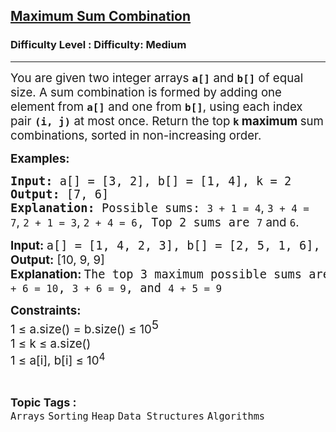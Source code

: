 <h2><a href="https://www.geeksforgeeks.org/problems/maximum-sum-combination/1">Maximum Sum Combination</a></h2><h3>Difficulty Level : Difficulty: Medium</h3><hr><div class="problems_problem_content__Xm_eO"><p data-start="85" data-end="303"><span style="font-size: 14pt;">You are given two integer arrays <strong><code data-start="143" data-end="148">a[]</code></strong> and <strong><code data-start="153" data-end="158">b[]</code></strong> of equal size. A sum combination is formed by adding one element from <strong><code data-start="233" data-end="238">a[]</code></strong> and one from <strong><code data-start="252" data-end="257">b[]</code></strong>, using each index pair <strong><code data-start="281" data-end="289">(i, j)</code></strong> at most once. Return the top<strong data-start="316" data-end="352"> <code data-start="322" data-end="325">k</code> maximum </strong>sum combinations, sorted in non-increasing order.</span></p>
<p><span style="font-size: 14pt;"><strong>Examples:</strong></span></p>
<pre style="position: relative;"><span style="font-size: 14pt;"><strong style="font-size: 14pt;">Input: </strong><span style="font-size: 14pt;">a[] = [3, 2], b[] = [1, 4], k = 2</span><strong style="font-size: 14pt;"><br>Output: </strong><span style="font-size: 14pt;">[7, 6]</span><strong style="font-size: 14pt;"><br>Explanation: </strong><span style="font-size: 14pt;">Possible sums: <code data-start="522" data-end="529">3 + 1 = 4</code><span style="font-family: -apple-system, BlinkMacSystemFont, 'Segoe UI', Roboto, Oxygen, Ubuntu, Cantarell, 'Open Sans', 'Helvetica Neue', sans-serif;">, </span><code data-start="531" data-end="538">3 + 4 = 7</code><span style="font-family: -apple-system, BlinkMacSystemFont, 'Segoe UI', Roboto, Oxygen, Ubuntu, Cantarell, 'Open Sans', 'Helvetica Neue', sans-serif;">, </span><code data-start="540" data-end="547">2 + 1 = 3</code><span style="font-family: -apple-system, BlinkMacSystemFont, 'Segoe UI', Roboto, Oxygen, Ubuntu, Cantarell, 'Open Sans', 'Helvetica Neue', sans-serif;">, </span><code data-start="549" data-end="556">2 + 4 = 6</code>, Top 2 sums are <code data-start="574" data-end="577">7</code><span style="font-family: -apple-system, BlinkMacSystemFont, 'Segoe UI', Roboto, Oxygen, Ubuntu, Cantarell, 'Open Sans', 'Helvetica Neue', sans-serif;"> and </span><code data-start="582" data-end="585" data-is-only-node="">6</code><span style="font-family: -apple-system, BlinkMacSystemFont, 'Segoe UI', Roboto, Oxygen, Ubuntu, Cantarell, 'Open Sans', 'Helvetica Neue', sans-serif;">.<br></span></span></span><div class="open_grepper_editor" title="Edit &amp; Save To Grepper"></div></pre>
<pre style="position: relative;"><strong><span style="font-size: 14pt;"><span style="font-family: -apple-system, BlinkMacSystemFont, 'Segoe UI', Roboto, Oxygen, Ubuntu, Cantarell, 'Open Sans', 'Helvetica Neue', sans-serif;">Input: </span></span></strong><span style="font-size: 14pt;">a[] = [1, 4, 2, 3], b[] = [2, 5, 1, 6], k = 3</span><strong><span style="font-size: 14pt;"><span style="font-family: -apple-system, BlinkMacSystemFont, 'Segoe UI', Roboto, Oxygen, Ubuntu, Cantarell, 'Open Sans', 'Helvetica Neue', sans-serif;"><br></span></span></strong><strong><span style="font-size: 14pt;"><span style="font-family: -apple-system, BlinkMacSystemFont, 'Segoe UI', Roboto, Oxygen, Ubuntu, Cantarell, 'Open Sans', 'Helvetica Neue', sans-serif;">Output:</span></span></strong><span style="font-size: 14pt;"><span style="font-family: -apple-system, BlinkMacSystemFont, 'Segoe UI', Roboto, Oxygen, Ubuntu, Cantarell, 'Open Sans', 'Helvetica Neue', sans-serif;"> [10, 9, 9]<br></span></span><span style="font-size: 14pt;"><span style="font-family: -apple-system, BlinkMacSystemFont, 'Segoe UI', Roboto, Oxygen, Ubuntu, Cantarell, 'Open Sans', 'Helvetica Neue', sans-serif;"><span style="font-family: -apple-system, BlinkMacSystemFont, Segoe UI, Roboto, Oxygen, Ubuntu, Cantarell, Open Sans, Helvetica Neue, sans-serif;"><span style="font-size: 18.6667px;"><strong>Explanation:</strong></span><span style="font-size: 14pt;"><strong>&nbsp;</strong></span></span></span></span><span style="font-size: 14pt;">The top 3 maximum possible sums are : <code data-start="67" data-end="79">4 + 6 = 10</code>, <code data-start="81" data-end="92">3 + 6 = 9</code>, and <code data-start="98" data-end="109">4 + 5 = 9</code><br></span><div class="open_grepper_editor" title="Edit &amp; Save To Grepper"></div></pre>
<p><strong><span style="font-size: 14pt;"><span style="font-size: 14pt;">Constraints:</span><br></span></strong><span style="font-size: 14pt;"><span style="font-size: 14pt;">1 ≤ a.size() = b.size() ≤ 10</span><sup style="font-size: 14pt;">5</sup><br><span style="font-size: 18.6667px;">1 ≤ k ≤ a.size()<br></span></span><span style="font-size: 14pt;">1 ≤ a[i], b[i] ≤ 10<sup>4</sup></span></p></div><br><p><span style=font-size:18px><strong>Topic Tags : </strong><br><code>Arrays</code>&nbsp;<code>Sorting</code>&nbsp;<code>Heap</code>&nbsp;<code>Data Structures</code>&nbsp;<code>Algorithms</code>&nbsp;